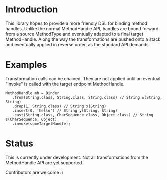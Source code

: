 Introduction
============

This library hopes to provide a more friendly DSL for binding method handles.
Unlike the normal MethodHandle API, handles are bound forward from a source
MethodType and eventually adapted to a final target MethodHandle. Along the way
the transformations are pushed onto a stack and eventually applied in reverse
order, as the standard API demands.

Examples
========

Transformation calls can be chained. They are not applied until an eventual
"invoke" is called with the target endpoint MethodHandle.

    MethodHandle mh = Binder
       .from(String.class, String.class, String.class) // String w(String, String)
       .drop(1, String.class) // String x(String)
       .insert(0, 'hello') // String y(String, String)
       .cast(String.class, CharSequence.class, Object.class) // String z(CharSequence, Object)
       .invoke(someTargetHandle);

Status
======

This is currently under development. Not all transformations from the MethodHandle
API are yet supported.

Contributors are welcome :)
